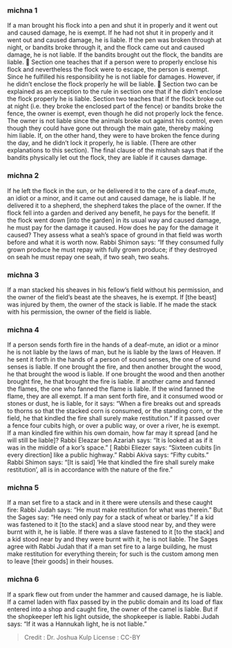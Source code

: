 
### michna 1
If a man brought his flock into a pen and shut it in properly and it went out and caused damage, he is exempt. If he had not shut it in properly and it went out and caused damage, he is liable. If the pen was broken through at night, or bandits broke through it, and the flock came out and caused damage, he is not liable. If the bandits brought out the flock, the bandits are liable.  Section one teaches that if a person were to properly enclose his flock and nevertheless the flock were to escape, the person is exempt.  Since he fulfilled his responsibility he is not liable for damages.  However, if he didn’t enclose the flock properly he will be liable.  Section two can be explained as an exception to the rule in section one that if he didn’t enclose the flock properly he is liable.  Section two teaches that if the flock broke out at night (i.e. they broke the enclosed part of the fence) or bandits broke the fence, the owner is exempt, even though he did not properly lock the fence.  The owner is not liable since the animals broke out against his control, even though they could have gone out through the main gate, thereby making him liable.  If, on the other hand, they were to have broken the fence during the day, and he didn’t lock it properly, he is liable.  (There are other explanations to this section).  The final clause of the mishnah says that if the bandits physically let out the flock, they are liable if it causes damage.

### michna 2
If he left the flock in the sun, or he delivered it to the care of a deaf-mute, an idiot or a minor, and it came out and caused damage, he is liable. If he delivered it to a shepherd, the shepherd takes the place of the owner. If the flock fell into a garden and derived any benefit, he pays for the benefit. If the flock went down [into the garden] in its usual way and caused damage, he must pay for the damage it caused. How does he pay for the damage it caused? They assess what a seah’s space of ground in that field was worth before and what it is worth now. Rabbi Shimon says:  “If they consumed fully grown produce he must repay with fully grown produce; if they destroyed on seah he must repay one seah, if two seah, two seahs.

### michna 3
If a man stacked his sheaves in his fellow’s field without his permission, and the owner of the field’s beast ate the sheaves, he is exempt. If [the beast] was injured by them, the owner of the stack is liable. If he made the stack with his permission, the owner of the field is liable.

### michna 4
If a person sends forth fire in the hands of a deaf-mute, an idiot or a minor he is not liable by the laws of man, but he is liable by the laws of Heaven. If he sent it forth in the hands of a person of sound senses, the one of sound senses is liable. If one brought the fire, and then another brought the wood, he that brought the wood is liable. If one brought the wood and then another brought fire, he that brought the fire is liable. If another came and fanned the flames, the one who fanned the flame is liable. If the wind fanned the flame, they are all exempt. If a man sent forth fire, and it consumed wood or stones or dust, he is liable, for it says:  “When a fire breaks out and spreads to thorns so that the stacked corn is consumed, or the standing corn, or the field, he that kindled the fire shall surely make restitution.” If it passed over a fence four cubits high, or over a public way, or over a river, he is exempt. If a man kindled fire within his own domain, how far may it spread [and he will still be liable]? Rabbi Eleazar ben Azariah says:  “It is looked at as if it was in the middle of a kor’s space.” [ Rabbi Eliezer says:  “Sixteen cubits [in every direction] like a public highway.” Rabbi Akiva says:  “Fifty cubits.” Rabbi Shimon says:  “[It is said] ‘He that kindled the fire shall surely make restitution’, all is in accordance with the nature of the fire.”

### michna 5
If a man set fire to a stack and in it there were utensils and these caught fire: Rabbi Judah says:  “He must make restitution for what was therein.” But the Sages say:  “He need only pay for a stack of wheat or barley.” If a kid was fastened to it [to the stack] and a slave stood near by, and they were burnt with it, he is liable. If there was a slave fastened to it [to the stack] and a kid stood near by and they were burnt with it, he is not liable. The Sages agree with Rabbi Judah that if a man set fire to a large building, he must make restitution for everything therein; for such is the custom among men to leave [their goods] in their houses.

### michna 6
If a spark flew out from under the hammer and caused damage, he is liable. If a camel laden with flax passed by in the public domain and its load of flax entered into a shop and caught fire, the owner of the camel is liable. But if the shopkeeper left his light outside, the shopkeeper is liable. Rabbi Judah says:  “If it was a Hannukah light, he is not liable.”

>Credit : Dr. Joshua Kulp
>License : CC-BY